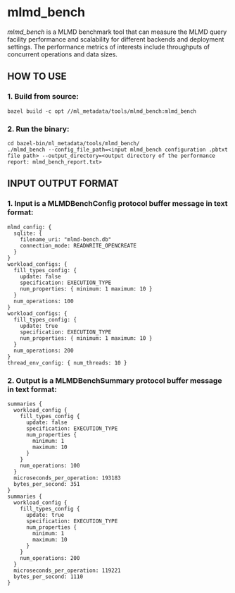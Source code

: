 
# mlmd_bench

*mlmd_bench* is a MLMD benchmark tool that can measure the MLMD query facility performance and scalability for different backends and deployment settings. The performance metrics of interests include throughputs of concurrent operations and data sizes.

## HOW TO USE

### 1. Build from source:

```shell
bazel build -c opt //ml_metadata/tools/mlmd_bench:mlmd_bench
```

### 2. Run the binary:

```shell
cd bazel-bin/ml_metadata/tools/mlmd_bench/
./mlmd_bench --config_file_path=<input mlmd_bench configuration .pbtxt file path> --output_directory=<output directory of the performance report: mlmd_bench_report.txt>
```

## INPUT OUTPUT FORMAT

### 1. Input is a MLMDBenchConfig protocol buffer message in text format:

```shell
mlmd_config: {
  sqlite: {
    filename_uri: "mlmd-bench.db"
    connection_mode: READWRITE_OPENCREATE
  }
}
workload_configs: { 
  fill_types_config: {
    update: false
    specification: EXECUTION_TYPE
    num_properties: { minimum: 1 maximum: 10 }
  }
  num_operations: 100
}
workload_configs: { 
  fill_types_config: {
    update: true
    specification: EXECUTION_TYPE
    num_properties: { minimum: 1 maximum: 10 }
  }
  num_operations: 200
}
thread_env_config: { num_threads: 10 }

```

### 2. Output is a MLMDBenchSummary protocol buffer message in text format:

```shell
summaries {
  workload_config {
    fill_types_config {
      update: false
      specification: EXECUTION_TYPE
      num_properties {
        minimum: 1
        maximum: 10
      }
    }
    num_operations: 100
  }
  microseconds_per_operation: 193183
  bytes_per_second: 351
}
summaries {
  workload_config {
    fill_types_config {
      update: true
      specification: EXECUTION_TYPE
      num_properties {
        minimum: 1
        maximum: 10
      }
    }
    num_operations: 200
  }
  microseconds_per_operation: 119221
  bytes_per_second: 1110
}

```
